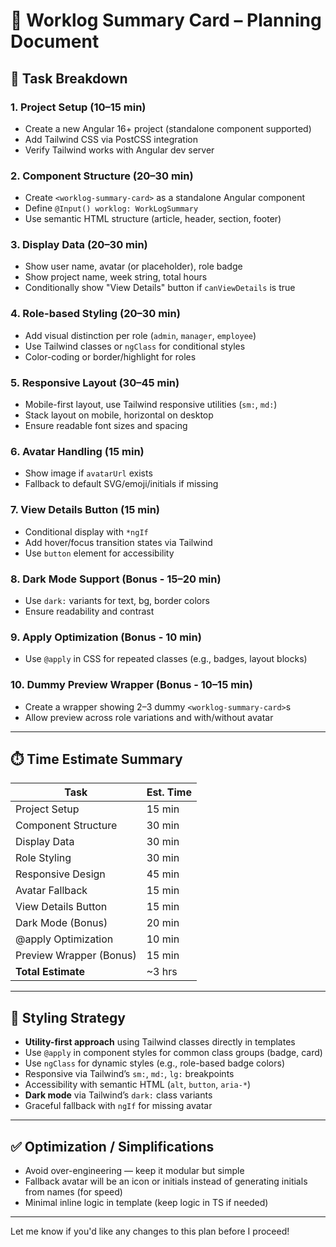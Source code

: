 # 📌 Worklog Summary Card – Planning Document

## 🧱 Task Breakdown

### 1. Project Setup (10–15 min)
- Create a new Angular 16+ project (standalone component supported)
- Add Tailwind CSS via PostCSS integration
- Verify Tailwind works with Angular dev server

### 2. Component Structure (20–30 min)
- Create `<worklog-summary-card>` as a standalone Angular component
- Define `@Input() worklog: WorkLogSummary`
- Use semantic HTML structure (article, header, section, footer)

### 3. Display Data (20–30 min)
- Show user name, avatar (or placeholder), role badge
- Show project name, week string, total hours
- Conditionally show "View Details" button if `canViewDetails` is true

### 4. Role-based Styling (20–30 min)
- Add visual distinction per role (`admin`, `manager`, `employee`)
- Use Tailwind classes or `ngClass` for conditional styles
- Color-coding or border/highlight for roles

### 5. Responsive Layout (30–45 min)
- Mobile-first layout, use Tailwind responsive utilities (`sm:`, `md:`)
- Stack layout on mobile, horizontal on desktop
- Ensure readable font sizes and spacing

### 6. Avatar Handling (15 min)
- Show image if `avatarUrl` exists
- Fallback to default SVG/emoji/initials if missing

### 7. View Details Button (15 min)
- Conditional display with `*ngIf`
- Add hover/focus transition states via Tailwind
- Use `button` element for accessibility

### 8. Dark Mode Support (Bonus - 15–20 min)
- Use `dark:` variants for text, bg, border colors
- Ensure readability and contrast

### 9. Apply Optimization (Bonus - 10 min)
- Use `@apply` in CSS for repeated classes (e.g., badges, layout blocks)

### 10. Dummy Preview Wrapper (Bonus - 10–15 min)
- Create a wrapper showing 2–3 dummy `<worklog-summary-card>`s
- Allow preview across role variations and with/without avatar

---

## ⏱️ Time Estimate Summary

| Task                      | Est. Time |
|---------------------------|-----------|
| Project Setup             | 15 min    |
| Component Structure       | 30 min    |
| Display Data              | 30 min    |
| Role Styling              | 30 min    |
| Responsive Design         | 45 min    |
| Avatar Fallback           | 15 min    |
| View Details Button       | 15 min    |
| Dark Mode (Bonus)         | 20 min    |
| @apply Optimization       | 10 min    |
| Preview Wrapper (Bonus)   | 15 min    |
| **Total Estimate**        | ~3 hrs    |

---

## 🎨 Styling Strategy

- **Utility-first approach** using Tailwind classes directly in templates
- Use `@apply` in component styles for common class groups (badge, card)
- Use `ngClass` for dynamic styles (e.g., role-based badge colors)
- Responsive via Tailwind’s `sm:`, `md:`, `lg:` breakpoints
- Accessibility with semantic HTML (`alt`, `button`, `aria-*`)
- **Dark mode** via Tailwind’s `dark:` class variants
- Graceful fallback with `ngIf` for missing avatar

---

## ✅ Optimization / Simplifications

- Avoid over-engineering — keep it modular but simple
- Fallback avatar will be an icon or initials instead of generating initials from names (for speed)
- Minimal inline logic in template (keep logic in TS if needed)

---

Let me know if you'd like any changes to this plan before I proceed!
